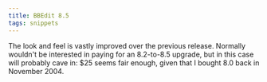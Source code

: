```yaml
---
title: BBEdit 8.5
tags: snippets
---
```


The look and feel is vastly improved over the previous release. Normally wouldn't be interested in paying for an 8.2-to-8.5 upgrade, but in this case will probably cave in: \$25 seems fair enough, given that I bought 8.0 back in November 2004.
